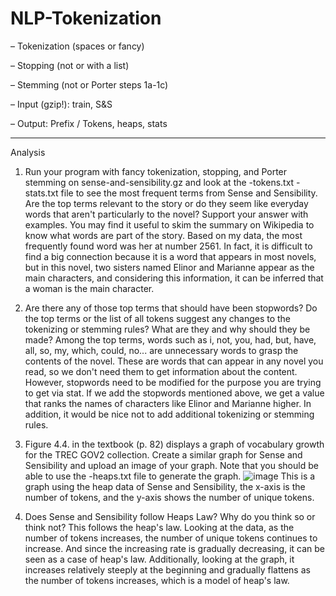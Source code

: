 # NLP-Tokenization

– Tokenization (spaces or fancy)

– Stopping (not or with a list)

– Stemming (not or Porter steps 1a-1c)

– Input (gzip!): train, S&S

– Output: Prefix / Tokens, heaps, stats

-----------------------------------------

Analysis

1. Run your program with fancy tokenization, stopping, and Porter stemming on sense-and-sensibility.gz and look at the -tokens.txt -stats.txt file to see the most frequent terms from Sense and Sensibility. Are the top terms relevant to the story or do they seem like everyday words that aren't particularly to the novel? Support your answer with examples. You may find it useful to skim the summary on Wikipedia to know what words are part of the story.
Based on my data, the most frequently found word was her at number 2561. In fact, it is difficult to find a big connection because it is a word that appears in most novels, but in this novel, two sisters named Elinor and Marianne appear as the main characters, and considering this information, it can be inferred that a woman is the main character.

2. Are there any of those top terms that should have been stopwords? Do the top terms or the list of all tokens suggest any changes to the tokenizing or stemming rules? What are they and why should they be made?
Among the top terms, words such as i, not, you, had, but, have, all, so, my, which, could, no... are unnecessary words to grasp the contents of the novel. These are words that can appear in any novel you read, so we don't need them to get information about the content. However, stopwords need to be modified for the purpose you are trying to get via stat. If we add the stopwords mentioned above, we get a value that ranks the names of characters like Elinor and Marianne higher. In addition, it would be nice not to add additional tokenizing or stemming rules.

3. Figure 4.4. in the textbook (p. 82) displays a graph of vocabulary growth for the TREC GOV2 collection. Create a similar graph for Sense and Sensibility and upload an image of your graph. Note that you should be able to use the -heaps.txt file to generate the graph.
![image](https://github.com/IlMinCho/NLP-Tokenization/assets/73693697/72761bda-854b-420c-9d86-4ed3bbd75189)
This is a graph using the heap data of Sense and Sensibility, the x-axis is the number of tokens, and the y-axis shows the number of unique tokens.

4. Does Sense and Sensibility follow Heaps Law? Why do you think so or think not?
This follows the heap's law. Looking at the data, as the number of tokens increases, the number of unique tokens continues to increase. And since the increasing rate is gradually decreasing, it can be seen as a case of heap's law. Additionally, looking at the graph, it increases relatively steeply at the beginning and gradually flattens as the number of tokens increases, which is a model of heap's law.
